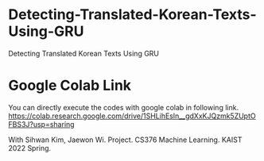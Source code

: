 # Detecting-Translated-Korean-Texts-Using-GRU
Detecting Translated Korean Texts Using GRU

# Google Colab Link
You can directly execute the codes with google colab in following link.
https://colab.research.google.com/drive/1SHLihEsln__gdXxKJQzmk5ZUptOFBS3J?usp=sharing

With Sihwan Kim, Jaewon Wi. Project. CS376 Machine Learning. KAIST 2022 Spring.
